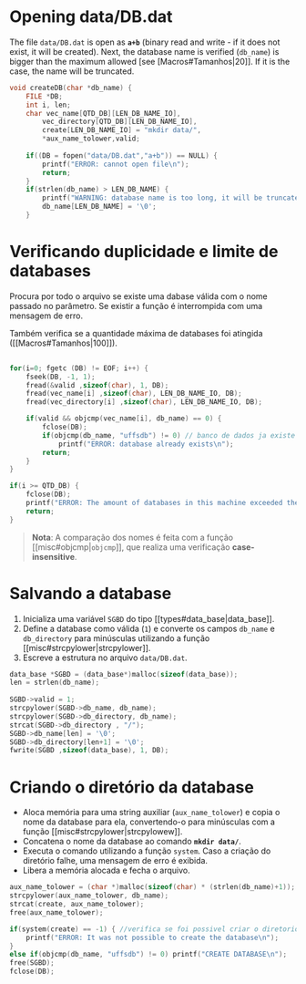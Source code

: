 # Opening data/DB.dat

The file `data/DB.dat` is open as  **`a+b`** (binary read and write - if it does not exist, it will be created). Next, the database name is verified (`db_name`) is bigger than the maximum allowed [see [Macros#Tamanhos|20]]. If it is the case, the name will be truncated.

```C
void createDB(char *db_name) {
	FILE *DB;
	int i, len;
	char vec_name[QTD_DB][LEN_DB_NAME_IO],
		vec_directory[QTD_DB][LEN_DB_NAME_IO],
		create[LEN_DB_NAME_IO] = "mkdir data/",
		*aux_name_tolower,valid;
	
	if((DB = fopen("data/DB.dat","a+b")) == NULL) {
		printf("ERROR: cannot open file\n");
		return;
	}
	if(strlen(db_name) > LEN_DB_NAME) {
		printf("WARNING: database name is too long, it will be truncated\n");
		db_name[LEN_DB_NAME] = '\0';
	}
```

# Verificando duplicidade e limite de databases 

Procura por todo o arquivo se existe uma dabase válida com o nome passado no parâmetro. Se existir a função é interrompida com uma mensagem de erro.

Também verifica se a quantidade máxima de databases foi atingida ([[Macros#Tamanhos|100]]).
```C
  
for(i=0; fgetc (DB) != EOF; i++) {
	fseek(DB, -1, 1);
	fread(&valid ,sizeof(char), 1, DB);
	fread(vec_name[i] ,sizeof(char), LEN_DB_NAME_IO, DB);
	fread(vec_directory[i] ,sizeof(char), LEN_DB_NAME_IO, DB);

	if(valid && objcmp(vec_name[i], db_name) == 0) {
		fclose(DB);
		if(objcmp(db_name, "uffsdb") != 0) // banco de dados ja existe
			printf("ERROR: database already exists\n");
		return;
	}
}

if(i >= QTD_DB) {
	fclose(DB);
	printf("ERROR: The amount of databases in this machine exceeded the limit.\n");
	return;
}
```

> **Nota**: A comparação dos nomes é feita com a função [[misc#objcmp|`objcmp`]], que realiza uma verificação **case-insensitive**.
# Salvando a database

1. Inicializa uma variável `SGBD` do tipo [[types#data_base|data_base]].
2. Define a database como válida (`1`) e converte os campos `db_name` e `db_directory` para minúsculas utilizando a função [[misc#strcpylower|strcpylower]].
3. Escreve a estrutura no arquivo `data/DB.dat`.

```C
data_base *SGBD = (data_base*)malloc(sizeof(data_base));
len = strlen(db_name);
  
SGBD->valid = 1;
strcpylower(SGBD->db_name, db_name);
strcpylower(SGBD->db_directory, db_name);
strcat(SGBD->db_directory , "/");
SGBD->db_name[len] = '\0';
SGBD->db_directory[len+1] = '\0';
fwrite(SGBD ,sizeof(data_base), 1, DB);

```
# Criando o diretório da database

- Aloca memória para uma string auxiliar (`aux_name_tolower`) e copia o nome da database para ela, convertendo-o para minúsculas com a função [[misc#strcpylower|strcpylowew]].
- Concatena o nome da database ao comando **`mkdir data/`**.
- Executa o comando utilizando a função `system`. Caso a criação do diretório falhe, uma mensagem de erro é exibida.
- Libera a memória alocada e fecha o arquivo.

```C
aux_name_tolower = (char *)malloc(sizeof(char) * (strlen(db_name)+1));
strcpylower(aux_name_tolower, db_name);
strcat(create, aux_name_tolower);
free(aux_name_tolower);

if(system(create) == -1) { //verifica se foi possivel criar o diretorio
	printf("ERROR: It was not possible to create the database\n");
}
else if(objcmp(db_name, "uffsdb") != 0) printf("CREATE DATABASE\n");
free(SGBD);
fclose(DB);
```

